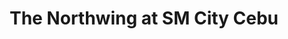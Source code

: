 ---
title: "The Northwing at SM City Cebu"
url: /cebu-city/the-northwing-at-sm-city-cebu/
shop: mall
---